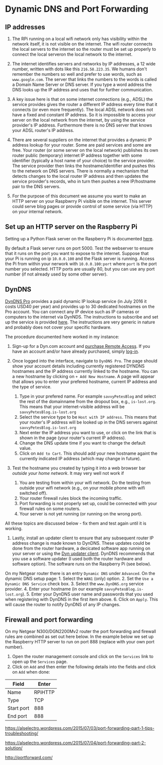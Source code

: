 # Dynamic DNS and Port Forwarding

## IP addresses

1.  The RPi running on a local wifi network only has visibility within the network itself, it is not visible on the internet.  The wifi router connects the local servers to the internet so the router must be set up properly to connect the local serveron the local network to the internet.  

2. The internet identifies servers and networks by IP addresses, a 12 wide number, written with dots like this `216.58.223.35`.  We humans don't remember the numbers so well and prefer to use words, such as `www.google.com`.  The server that links the numbers to the words is called a Domain Name Server or DNS server.  If you type a word address the DNS looks up the IP address and uses that for further communication.

3.  A key issue here is that on some internet connections (e.g., ADSL) the service provides gives the router a different IP address every time that it connects (or even more frequently).  The local ADSL network does not have a fixed and constant IP address. So it is impossible to access your server on the local network from the internet, by using the service provider's IP address. Furthermore there is no DNS server that knows your ADSL router's IP address.

4. There are several suppliers on the internet that provides a dynamic IP address lookup for your router.  Some are paid services and some are free.  Your router (or some server on the local network) publishes its own  router public (temporary) internet IP address together with some identifier (typically a host name of your choice) to the service provider.  The service provider then links the hostname/identifier and pushes this to the network on DNS servers.  There is normally a mechanism that detects changes to the local router IP address and then updates the service provider's records, who in turn then pushes a new IP/hostname pair to the DNS servers.

5. For the purpose of this document we assume you want to make an HTTP server on your Raspbwrry Pi visible on the internet.  This server could serve blog pages or provide control of some service (via HTTP) on your internal network.

## Set up an HTTP server on the Raspberry Pi

Setting up a Python Flask server on the Raspberry Pi is documented [here](https://github.com/NelisW/myOpenHab/blob/master/docs/113-Webserver-with-Flask.md).

By default a Flask server runs on port 5000.  Test the webserver to ensure that it runs on the port you want to expose to the internet. Suppose that your Pi is running on ip `10.0.0.100` and the Flask server is running. Access the Pi from within your nerwork with `10.0.0.100:port` where `port` is the port number you selected.  HTTP ports are usually 80, but you can use any port number (if not already used by some other server).

## DynDNS

[DynDNS Pro](http://dyn.com/dns/) provides a paid dynamic IP lookup service (in July 2016 it costs USD40 per year) and provides up to 30 dedicated hostnames on the Pro account.  You can connect any IP device such as IP cameras or computers to the internet via DynNDS.  The instructions to subscribe and set up the service is provided [here](http://dyn.com/remote-access-6-16/).  The instructions are very generic in nature and probably does not cover your specific hardware.  

The procedure documented here worked in my instance:

1. Sign-up for a Dyn.com account and [purchase Remote Access](https://cart.dyn.com/checkout/#/). If you have an account and/or have already purchased, simply [log-in](https://account.dyn.com/entrance/).

1. Once logged into the interface, navigate to `DynDNS Pro`. The page should show your account details including currently registered DYNDNS hostnames and the IP address currently linked to the hostname.  You can a new hostname by clicking on `+ Add New Hostname`. A page will appear that allows you to enter your prefered hostname, current IP address and the type of service.

	1. Type in your prefered name. For example `savvyPetesBlog` and select the rest of the domainname from the dropout box, e.g., `is-lost.org`.  This means that your internet-visible address will be `savvyPetesBlog.is-lost.org`
	2. Select the service type to be `Host with IP address`.  This means that your router's IP address will be looked up in the DNS servers against `savvyPetesBlog.is-lost.org`
	3. Next enter the IP address you want to use, or click on the link that is shown in the page (your router's current IP address). 
	4. Change the DNS update time if you want to change the default value.
	5. Click on `Add to Cart`. This should add your new hostname againt the currently indicated IP address (which may change in future).

1. Test the hostname you created by typing it into a web browser bar _outside your home network_.  It may very well not work if 
	1. You are testing from within your wifi network. Do the testing from outside your wifi network (e.g., on your mobile phone with wifi switched off).
	2. Your router firewall rules block the incoming traffic.
	3. Port forwarding is not properly set up, could be connected with your firewall rules on some routers.
	4. Your server is not yet running (or running on the wrong port).

  All these topics are discussed below - fix them and test again until it is working.

1.  Lastly, install an updater client to ensure that any subsequent router IP address change is made known to DynDNS.  These updates could be done from the router hardware, a decicated software app running on your server or using the [Dyn updater client](http://dyn.com/apps/update-%20%20client-faqs/). DynDNS recommends that you use a software updater (I used both the router hardware and software option).  The software runs on the Raspberry Pi (see below).

  On my Netgear router there is an entry `Dynamic DNS` under `Advanced`. On the dynamic DNS setup page:
	1. Select the `WAN1` (only) option.
	2. Set the `Use a Dynamic DNS Service` check box.
	3. Select the `www.DynDNS.org` service provider.
	4. Enter your hostname (in our example `savvyPetesBlog.is-lost.org`).
	5. Enter your DynDNS user name and passwords that you used when registering with DynDNS in the first item above.
	6. Click on `Apply`.  This will cause the router to notify DynDNS of any IP changes.



## Firewall and port forwarding

On my Netgear N300/DGN2200Mv2 router the port forwarding and firewall rules are combined as set out here below.  In the example below we set up the Raspberry HTTP server to run on port 888 (replace with your own port number).

1. Open the router management console and click on the `Services` link to open up the `Services` page. 
2. Click on `Add` and then enter the following details into the fields and click on `Add` when done:


  |Field | Enter|
  |--|--|
  |Name  | RPiHTTP| 
  |Type  | TCP | 
  |Start port  | 888 | 
  |End port  |888  | 






https://alselectro.wordpress.com/2015/07/03/port-forwarding-part-1-tips-troubleshooting/

https://alselectro.wordpress.com/2015/07/04/port-forwarding-part-2-solution/

http://portforward.com/

